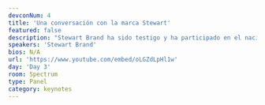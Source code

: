 ```yaml
---
devconNum: 4
title: 'Una conversación con la marca Stewart'
featured: false
description: "Stewart Brand ha sido testigo y ha participado en el nacimiento de muchos movimientos. Algunos han ejecutado su curso. algunos se han expandido más allá de todos los cálculos y otros han resultado en hacks de civilización tan efectivos que ahora los damos completamente por sentado - mucho antes de Reddit o Gmail, tuvimos The WELL; y mucho antes de las conversaciones sobre TED tuvimos La Madre de Todos Demos.yea Cerraremos el frenesí de la actividad y la innovación que es Devcon con una discusión sin escrúpulos sobre los retos y el potencial del espacio Ethereum en el contexto de revoluciones culturales y tecnológicas pasadas, con la sabiduría bien merecida y la perspectiva de un hacker de carrera sprinkled en toda su trayectoria."
speakers: 'Stewart Brand'
bios: N/A
url: 'https://www.youtube.com/embed/oLGZdLpHl1w'
day: 'Day 3'
room: Spectrum
type: Panel
category: keynotes
---
```


